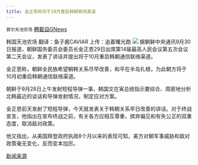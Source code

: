 ```yaml
---
title: 金正恩称将于10月重启韩朝联络渠道
---
```

`首尔天池农场` [轉載自GNews](https://gnews.org/zh-hans/1562984/)

韩国天池农场
翻译：鱼子酱CAVIAR
上传：追着曙光跑
![](https://assets.gnews.org/wp-content/uploads/2021/09/金正恩封.jpeg)
据朝鲜中央通讯9月30日报道，朝鲜国务委员会委员长金正恩29日出席第14届最高人民会议第五次会议第二天会议，发表了讲话并提出将于10月重启韩朝通信联络渠道。

金正恩称，朝鲜全民族希望朝韩关系尽早改善，和平在半岛扎根，为此朝方将于10月初重启韩朝通信联络渠道。

朝鲜于9月28日上午发射短程导弹一事，韩国文在寅总统指示要综合、周密地分析北韩最近的谈话和导弹发射情况，制定应对方案。

金正恩前天发射了短程导弹，今天就发表关于韩朝关系早日改善的讲话。对于终战宣言，他指出在宣布终战之前，有关各方应相互尊重，摈弃偏见和有失公正的双重态度，取消敌对政策。

他又指出，从美国拜登政府执政8个月以来的表现可知，美方对朝军事威胁和敌对政策毫无变化，反而变本加厉。

[新闻来源](https://mn.kbs.co.kr/mobile/news/view.do?ncd=5290215)
